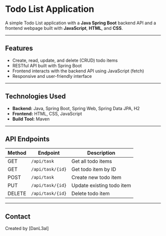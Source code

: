 # Todo List Application

A simple Todo List application with a **Java Spring Boot** backend API and a frontend webpage built with **JavaScript**, **HTML**, and **CSS**.  

---

## Features

- Create, read, update, and delete (CRUD) todo items
- RESTful API built with Spring Boot
- Frontend interacts with the backend API using JavaScript (fetch)
- Responsive and user-friendly interface

---

## Technologies Used

- **Backend:** Java, Spring Boot, Spring Web, Spring Data JPA, H2
- **Frontend:** HTML, CSS, JavaScript
- **Build Tool:** Maven

---



## API Endpoints

| Method | Endpoint          | Description               |
|--------|-------------------|---------------------------|
| GET    | `/api/task`       | Get all todo items        |
| GET    | `/api/task/{id}`  | Get todo item by ID       |
| POST   | `/api/task`       | Create new todo item      |
| PUT    | `/api/task/{id}`  | Update existing todo item |
| DELETE | `/api/task/{id}`  | Delete todo item          |

---

## Contact

Created by [DanL3al]

